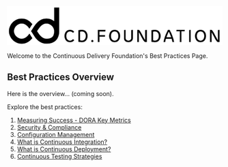 ![Continuous Delivery Foundation Logo](images/cdf-horizontal-black-600.png)

Welcome to the Continuous Delivery Foundation's Best Practices Page. 

## Best Practices Overview
Here is the overview... (coming soon).

Explore the best practices:
1. [Measuring Success - DORA Key Metrics](documentation/mesuring-success.md)
2. [Security & Compliance](documentation/security-and-compliance.md)
3. [Configuration Management](documentation/configuration-management.md)
4. [What is Continuous Integration?](documentation/continuous-integration.md)
5. [What is Continuous Deployment?](documentation/continuous-deployment.md)
6. [Continuous Testing Strategies](documentation/continuous-testing.md)
